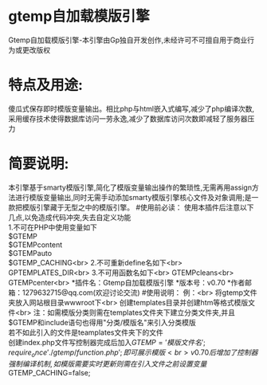 # gtemp自加载模版引擎
Gtemp自加载模版引擎-本引擎由Gp独自开发创作,未经许可不可擅自用于商业行为或更改版权
# 特点及用途:
傻瓜式保存即时模版变量输出。相比php与html嵌入式编写,减少了php编译次数,采用缓存技术使得数据库访问一劳永逸,减少了数据库访问次数即减轻了服务器压力
# 简要说明:
本引擎基于smarty模版引擎,简化了模版变量输出操作的繁琐性,无需再用assign方法进行模版变量输出,同时无需手动添加smarty模版引擎核心文件及对象调用;是一款把模版引擎藏于无型之中的模版引擎。
#使用前必读：
使用本插件后注意以下几点,以免造成代码冲突,失去自定义功能<br>
1.不可在PHP中使用变量如下<br>
$GTEMP<br>
$GTEMPcontent<br>
$GTEMPauto<br>
$GTEMP_CACHING<br>
2.不可重新define名如下<br>
GPTEMPLATES_DIR<br>
3.不可用函数名如下<br>
GTEMPcleans<br>
GTEMPcenter<br>
*插件名：Gtemp自加载模版引擎
*版本号：v0.70
*作者邮箱：1279632715@qq.com(欢迎讨论交流)
#使用说明：
例：<br>
将gtemp文件夹放入网站根目录wwwroot下<br>
创建templates目录并创建htm等格式模版文件<br>
注：如需模版分类则需在templates文件夹下建立分类文件夹,并且$GTEMP和include语句也得用"分类/模版名"来引入分类模版<br>
若不如此引入的文件是teamplates文件夹下的文件<br>
创建index.php文件写控制器完成后加入$GTEMP='模版文件名';require_once './gtemp/function.php';即可展示模版<br>
v0.70后增加了控制器强制编译机制,如模版需要实时更新则需在引入文件之前设置变量$GTEMP_CACHING=false;

